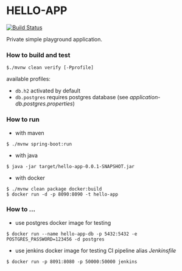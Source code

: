 # HELLO-APP

[![Build Status](https://travis-ci.org/thradec/hello-app.svg?branch=master)](https://travis-ci.org/thradec/hello-app)

Private simple playground application.


### How to build and test

```
$./mvnw clean verify [-Pprofile]
```

available profiles:
* `db.h2` activated by default
* `db.postgres` requires postgres database (see _application-db.postgres.properties_)



### How to run

* with maven
```
$ ./mvnw spring-boot:run
```

* with java
```
$ java -jar target/hello-app-0.0.1-SNAPSHOT.jar
```

* with docker
```
$ ./mvnw clean package docker:build
$ docker run -d -p 8090:8090 -t hello-app
```


### How to ...
 
* use postgres docker image for testing
```
$ docker run --name hello-app-db -p 5432:5432 -e POSTGRES_PASSWORD=123456 -d postgres
```

* use jenkins docker image for testing CI pipeline alias _Jenkinsfile_
```
$ docker run -p 8091:8080 -p 50000:50000 jenkins
```